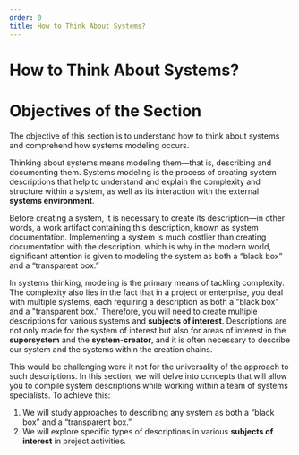 ```yaml
---
order: 0
title: How to Think About Systems?
---
```


# How to Think About Systems?

# Objectives of the Section

The objective of this section is to understand how to think about systems and comprehend how systems modeling occurs.

Thinking about systems means modeling them—that is, describing and documenting them. Systems modeling is the process of creating system descriptions that help to understand and explain the complexity and structure within a system, as well as its interaction with the external **systems environment**.

Before creating a system, it is necessary to create its description—in other words, a work artifact containing this description, known as system documentation. Implementing a system is much costlier than creating documentation with the description, which is why in the modern world, significant attention is given to modeling the system as both a “black box” and a “transparent box.”

In systems thinking, modeling is the primary means of tackling complexity. The complexity also lies in the fact that in a project or enterprise, you deal with multiple systems, each requiring a description as both a "black box" and a "transparent box." Therefore, you will need to create multiple descriptions for various systems and **subjects of interest**. Descriptions are not only made for the system of interest but also for areas of interest in the **supersystem** and the **system-creator**, and it is often necessary to describe our system and the systems within the creation chains.

This would be challenging were it not for the universality of the approach to such descriptions. In this section, we will delve into concepts that will allow you to compile system descriptions while working within a team of systems specialists. To achieve this:

1. We will study approaches to describing any system as both a “black box” and a “transparent box.”
2. We will explore specific types of descriptions in various **subjects of interest** in project activities.